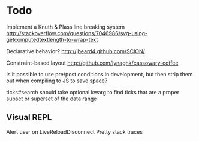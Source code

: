 Todo
====

Implement a Knuth & Plass line breaking system
  http://stackoverflow.com/questions/7046986/svg-using-getcomputedtextlength-to-wrap-text


Declarative behavior?
  http://jbeard4.github.com/SCION/


Constraint-based layout
  http://github.com/lynaghk/cassowary-coffee


Is it possible to use pre/post conditions in development, but then strip them out when compiling to JS to save space?

ticks#search should take optional kwarg to find ticks that are a proper subset or superset of the data range


Visual REPL
-----------

Alert user on LiveReloadDisconnect
Pretty stack traces



